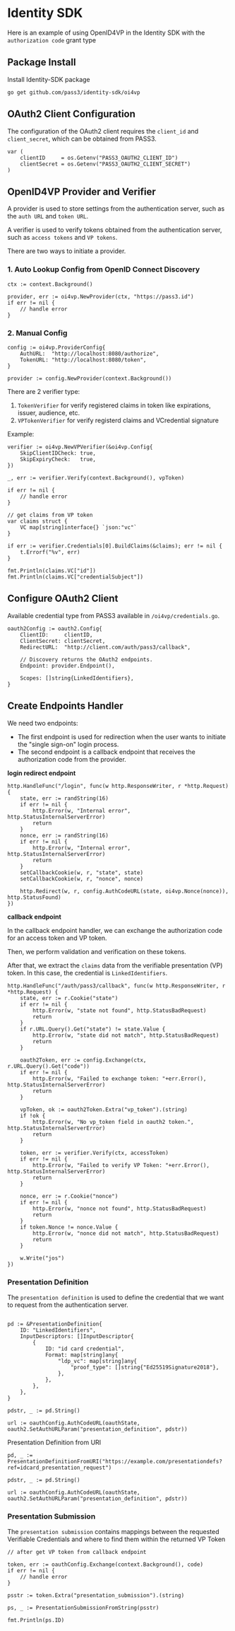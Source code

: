 # Identity SDK

Here is an example of using OpenID4VP in the Identity SDK with the `authorization code` grant type

## Package Install

Install Identity-SDK package

```
go get github.com/pass3/identity-sdk/oi4vp
```

## OAuth2 Client Configuration

The configuration of the OAuth2 client requires the `client_id` and `client_secret`, which can be obtained from PASS3.

```
var (
	clientID     = os.Getenv("PASS3_OAUTH2_CLIENT_ID")
	clientSecret = os.Getenv("PASS3_OAUTH2_CLIENT_SECRET")
)
```

## OpenID4VP Provider and Verifier

A provider is used to store settings from the authentication server, such as the `auth URL` and `token URL`.

A verifier is used to verify tokens obtained from the authentication server, such as `access tokens` and `VP tokens`.

There are two ways to initiate a provider.

### 1. Auto Lookup Config from OpenID Connect Discovery

```
ctx := context.Background()

provider, err := oi4vp.NewProvider(ctx, "https://pass3.id")
if err != nil {
    // handle error
}

```

### 2. Manual Config

```
config := oi4vp.ProviderConfig{
    AuthURL:  "http://localhost:8080/authorize",
    TokenURL: "http://localhost:8080/token",
}

provider := config.NewProvider(context.Background())
```

There are 2 verifier type:
1. `TokenVerifier` for verify registered claims in token like expirations, issuer, audience, etc.
2. `VPTokenVerifier` for verify registerd claims and VCredential signature

Example:

```
verifier := oi4vp.NewVPVerifier(&oi4vp.Config{
    SkipClientIDCheck: true,
    SkipExpiryCheck:   true,
})

_, err := verifier.Verify(context.Background(), vpToken)

if err != nil {
    // handle error
}

// get claims from VP token
var claims struct {
    VC map[string]interface{} `json:"vc"`
}

if err := verifier.Credentials[0].BuildClaims(&claims); err != nil {
    t.Errorf("%v", err)
}

fmt.Println(claims.VC["id"])
fmt.Println(claims.VC["credentialSubject"])

```

## Configure OAuth2 Client 

Available credential type from PASS3 available in `/oi4vp/credentials.go`.

```
oauth2Config := oauth2.Config{
    ClientID:     clientID,
    ClientSecret: clientSecret,
    RedirectURL:  "http://client.com/auth/pass3/callback",

    // Discovery returns the OAuth2 endpoints.
    Endpoint: provider.Endpoint(),

    Scopes: []string{LinkedIdentifiers},
}

```
## Create Endpoints Handler

We need two endpoints:

- The first endpoint is used for redirection when the user wants to initiate the "single sign-on" login process.
- The second endpoint is a callback endpoint that receives the authorization code from the provider.

__login redirect endpoint__

```
http.HandleFunc("/login", func(w http.ResponseWriter, r *http.Request) {
    state, err := randString(16)
    if err != nil {
        http.Error(w, "Internal error", http.StatusInternalServerError)
        return
    }
    nonce, err := randString(16)
    if err != nil {
        http.Error(w, "Internal error", http.StatusInternalServerError)
        return
    }
    setCallbackCookie(w, r, "state", state)
    setCallbackCookie(w, r, "nonce", nonce)

    http.Redirect(w, r, config.AuthCodeURL(state, oi4vp.Nonce(nonce)), http.StatusFound)
})
```

__callback endpoint__

In the callback endpoint handler, we can exchange the authorization code for an access token and VP token.

Then, we perform validation and verification on these tokens.

After that, we extract the `claims` data from the verifiable presentation (VP) token. In this case, the credential is `LinkedIdentifiers`.


```
http.HandleFunc("/auth/pass3/callback", func(w http.ResponseWriter, r *http.Request) {
    state, err := r.Cookie("state")
    if err != nil {
        http.Error(w, "state not found", http.StatusBadRequest)
        return
    }
    if r.URL.Query().Get("state") != state.Value {
        http.Error(w, "state did not match", http.StatusBadRequest)
        return
    }

    oauth2Token, err := config.Exchange(ctx, r.URL.Query().Get("code"))
    if err != nil {
        http.Error(w, "Failed to exchange token: "+err.Error(), http.StatusInternalServerError)
        return
    }

    vpToken, ok := oauth2Token.Extra("vp_token").(string)
    if !ok {
        http.Error(w, "No vp_token field in oauth2 token.", http.StatusInternalServerError)
        return
    }

    token, err := verifier.Verify(ctx, accessToken)
    if err != nil {
        http.Error(w, "Failed to verify VP Token: "+err.Error(), http.StatusInternalServerError)
        return
    }

    nonce, err := r.Cookie("nonce")
    if err != nil {
        http.Error(w, "nonce not found", http.StatusBadRequest)
        return
    }
    if token.Nonce != nonce.Value {
        http.Error(w, "nonce did not match", http.StatusBadRequest)
        return
    }

    w.Write("jos")
})
```

### Presentation Definition

The `presentation definition` is used to define the credential that we want to request from the authentication server.

```

pd := &PresentationDefinition{
    ID: "LinkedIdentifiers",
    InputDescriptors: []InputDescriptor{
        {
            ID: "id card credential",
            Format: map[string]any{
                "ldp_vc": map[string]any{
                    "proof_type": []string{"Ed25519Signature2018"},
                },
            },
        },
    },
}

pdstr, _ := pd.String()

url := oauthConfig.AuthCodeURL(oauthState, oauth2.SetAuthURLParam("presentation_definition", pdstr))
```

Presentation Definition from URI
    
```
pd, _ := PresentationDefinitionFromURI("https://example.com/presentationdefs?ref=idcard_presentation_request")

pdstr, _ := pd.String()

url := oauthConfig.AuthCodeURL(oauthState, oauth2.SetAuthURLParam("presentation_definition", pdstr))

```

### Presentation Submission

The `presentation submission` contains mappings between the requested Verifiable Credentials and where to find them within the returned VP Token

```
// after get VP token from callback endpoint

token, err := oauthConfig.Exchange(context.Background(), code)
if err != nil {
    // handle error
}

psstr := token.Extra("presentation_submission").(string)

ps, _ := PresentationSubmissionFromString(psstr)

fmt.Println(ps.ID)
```
